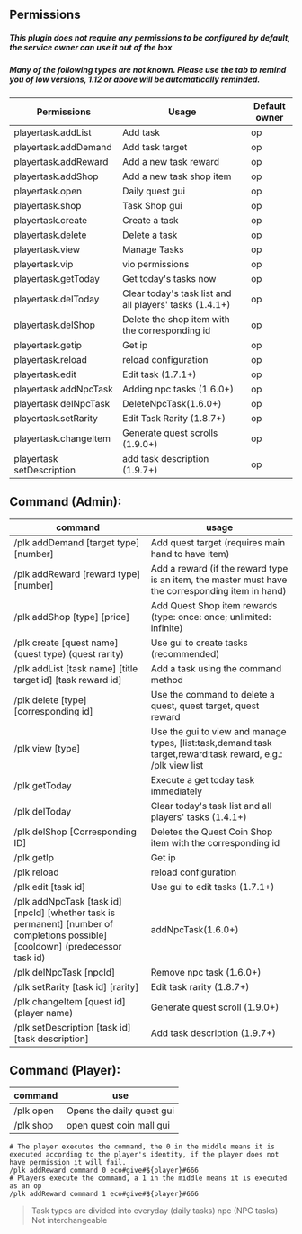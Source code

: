 ## Permissions
##### This plugin does not require any permissions to be configured by default, the service owner can use it out of the box
##### Many of the following types are not known. Please use the tab to remind you of low versions, 1.12 or above will be automatically reminded.

| Permissions | Usage | Default owner |
| ------------ | ------------ | ------------ |
| playertask.addList | Add task | op |
| playertask.addDemand | Add task target | op |
| playertask.addReward | Add a new task reward | op |
| playertask.addShop | Add a new task shop item | op |
| playertask.open | Daily quest gui | op |
| playertask.shop | Task Shop gui | op |
| playertask.create | Create a task | op |
| playertask.delete | Delete a task | op |
| playertask.view | Manage Tasks | op |
| playertask.vip | vio permissions | op |
| playertask.getToday | Get today's tasks now | op |
| playertask.delToday | Clear today's task list and all players' tasks (1.4.1+) | op |
| playertask.delShop | Delete the shop item with the corresponding id | op |
| playertask.getip | Get ip | op |
| playertask.reload | reload configuration | op |
| playertask.edit | Edit task (1.7.1+) | op |
| playertask addNpcTask | Adding npc tasks (1.6.0+) | op |
| playertask delNpcTask | DeleteNpcTask(1.6.0+) | op |
| playertask.setRarity | Edit Task Rarity (1.8.7+) | op |
| playertask.changeItem | Generate quest scrolls (1.9.0+) | op |
| playertask setDescription | add task description (1.9.7+)| op |

## Command (Admin):
| command | usage |
| ------------ | ------------ |
| /plk addDemand [target type] [number] | Add quest target (requires main hand to have item) |
| /plk addReward [reward type] [number] | Add a reward (if the reward type is an item, the master must have the corresponding item in hand)
| /plk addShop [type] [price] | Add Quest Shop item rewards (type: once: once; unlimited: infinite) | /plk addReward [type] [price] | Add Quest Shop item rewards (type: once: once; unlimited)
| /plk create [quest name] (quest type) (quest rarity) | Use gui to create tasks (recommended) |
| /plk addList [task name] [title target id] [task reward id] | Add a task using the command method |
| /plk delete [type] [corresponding id] | Use the command to delete a quest, quest target, quest reward |
| /plk view [type] | Use the gui to view and manage types, [list:task,demand:task target,reward:task reward, e.g.: /plk view list|
| /plk getToday | Execute a get today task immediately|
| /plk delToday | Clear today's task list and all players' tasks (1.4.1+)|
| /plk delShop [Corresponding ID] | Deletes the Quest Coin Shop item with the corresponding id|
| /plk getIp | Get ip|
| /plk reload | reload configuration|
| /plk edit [task id] | Use gui to edit tasks (1.7.1+) |
| /plk addNpcTask [task id] [npcId] [whether task is permanent] [number of completions possible] [cooldown] (predecessor task id) | addNpcTask(1.6.0+)|
| /plk delNpcTask [npcId] | Remove npc task (1.6.0+)|
| /plk setRarity [task id] [rarity]| Edit task rarity (1.8.7+)|
| /plk changeItem [quest id] (player name)| Generate quest scroll (1.9.0+)|
| /plk setDescription [task id] [task description] | Add task description (1.9.7+)|

## Command (Player):
| command | use |
| ------------ | ------------ |
| /plk open | Opens the daily quest gui |
| /plk shop | open quest coin mall gui |

```
# The player executes the command, the 0 in the middle means it is executed according to the player's identity, if the player does not have permission it will fail.
/plk addReward command 0 eco#give#${player}#666
# Players execute the command, a 1 in the middle means it is executed as an op
/plk addReward command 1 eco#give#${player}#666
```

> Task types are divided into everyday (daily tasks) npc (NPC tasks) Not interchangeable
